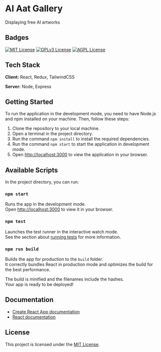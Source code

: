 # AI Aat Gallery

Displaying free AI artworks
## Badges

[![MIT License](https://img.shields.io/badge/License-MIT-green.svg)](https://choosealicense.com/licenses/mit/)
[![GPLv3 License](https://img.shields.io/badge/License-GPL%20v3-yellow.svg)](https://opensource.org/licenses/)
[![AGPL License](https://img.shields.io/badge/license-AGPL-blue.svg)](http://www.gnu.org/licenses/agpl-3.0)

## Tech Stack

**Client:** React, Redux, TailwindCSS

**Server:** Node, Express

## Getting Started

To run the application in the development mode, you need to have Node.js and npm installed on your machine. Then, follow these steps:

1. Clone the repository to your local machine.
2. Open a terminal in the project directory.
3. Run the command `npm install` to install the required dependencies.
4. Run the command `npm start` to start the application in development mode.
5. Open [http://localhost:3000](http://localhost:3000) to view the application in your browser.

## Available Scripts

In the project directory, you can run:

### `npm start`

Runs the app in the development mode.\
Open [http://localhost:3000](http://localhost:3000) to view it in your browser.

### `npm test`

Launches the test runner in the interactive watch mode.\
See the section about [running tests](https://facebook.github.io/create-react-app/docs/running-tests) for more information.

### `npm run build`

Builds the app for production to the `build` folder.\
It correctly bundles React in production mode and optimizes the build for the best performance.

The build is minified and the filenames include the hashes.\
Your app is ready to be deployed!
## Documentation

- [Create React App documentation](https://facebook.github.io/create-react-app/docs/getting-started)
- [React documentation](https://reactjs.org/)
## License

This project is licensed under the [MIT License](https://choosealicense.com/licenses/mit/).